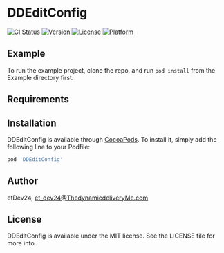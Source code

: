 # DDEditConfig

[![CI Status](https://img.shields.io/travis/etDev24/DDEditConfig.svg?style=flat)](https://travis-ci.org/etDev24/DDEditConfig)
[![Version](https://img.shields.io/cocoapods/v/DDEditConfig.svg?style=flat)](https://cocoapods.org/pods/DDEditConfig)
[![License](https://img.shields.io/cocoapods/l/DDEditConfig.svg?style=flat)](https://cocoapods.org/pods/DDEditConfig)
[![Platform](https://img.shields.io/cocoapods/p/DDEditConfig.svg?style=flat)](https://cocoapods.org/pods/DDEditConfig)

## Example

To run the example project, clone the repo, and run `pod install` from the Example directory first.

## Requirements

## Installation

DDEditConfig is available through [CocoaPods](https://cocoapods.org). To install
it, simply add the following line to your Podfile:

```ruby
pod 'DDEditConfig'
```

## Author

etDev24, et_dev24@ThedynamicdeliveryMe.com

## License

DDEditConfig is available under the MIT license. See the LICENSE file for more info.
